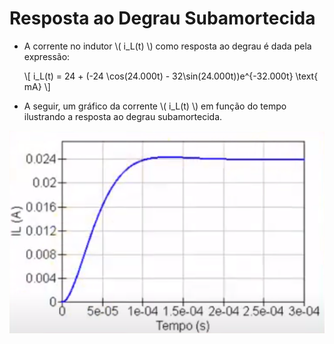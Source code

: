 <div class="grid-25 small">

<div class="grid-element">

# Resposta ao Degrau Subamortecida

- A corrente no indutor \\( i_L(t) \\) como resposta ao degrau é dada pela expressão:

  \\[ i_L(t) = 24 + (-24 \cos(24.000t) - 32\sin(24.000t))e^{-32.000t} \text{ mA} \\]

- A seguir, um gráfico da corrente \\( i_L(t) \\) em função do tempo ilustrando a resposta ao degrau subamortecida.

![Gráfico da Corrente no Indutor](./img/grupo4/grupo4-img1.png)

</div>
